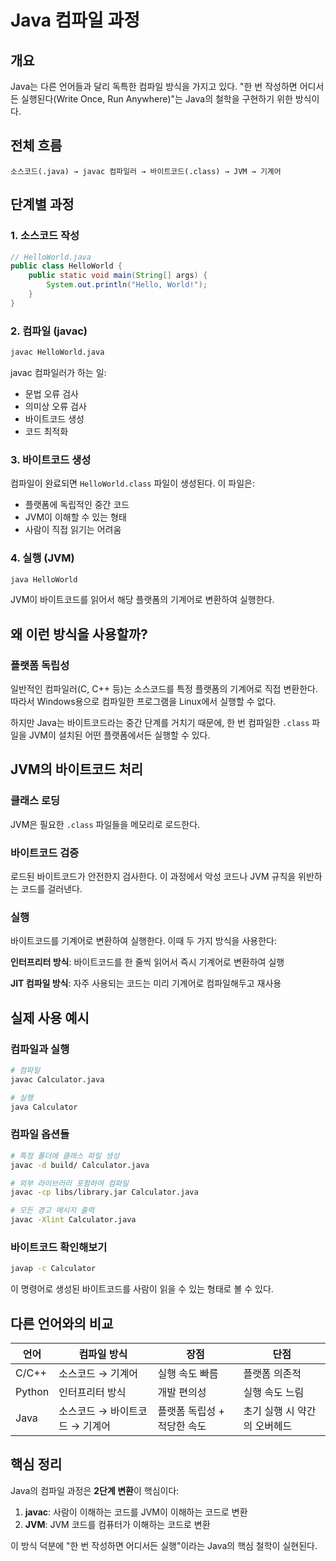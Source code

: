
# Java 컴파일 과정

## 개요
Java는 다른 언어들과 달리 독특한 컴파일 방식을 가지고 있다. "한 번 작성하면 어디서든 실행된다(Write Once, Run Anywhere)"는 Java의 철학을 구현하기 위한 방식이다.

## 전체 흐름
```
소스코드(.java) → javac 컴파일러 → 바이트코드(.class) → JVM → 기계어
```

## 단계별 과정

### 1. 소스코드 작성
```java
// HelloWorld.java
public class HelloWorld {
    public static void main(String[] args) {
        System.out.println("Hello, World!");
    }
}
```

### 2. 컴파일 (javac)
```bash
javac HelloWorld.java
```

javac 컴파일러가 하는 일:
- 문법 오류 검사
- 의미상 오류 검사  
- 바이트코드 생성
- 코드 최적화

### 3. 바이트코드 생성
컴파일이 완료되면 `HelloWorld.class` 파일이 생성된다. 이 파일은:
- 플랫폼에 독립적인 중간 코드
- JVM이 이해할 수 있는 형태
- 사람이 직접 읽기는 어려움

### 4. 실행 (JVM)
```bash
java HelloWorld
```

JVM이 바이트코드를 읽어서 해당 플랫폼의 기계어로 변환하여 실행한다.

## 왜 이런 방식을 사용할까?

### 플랫폼 독립성
일반적인 컴파일러(C, C++ 등)는 소스코드를 특정 플랫폼의 기계어로 직접 변환한다. 따라서 Windows용으로 컴파일한 프로그램을 Linux에서 실행할 수 없다.

하지만 Java는 바이트코드라는 중간 단계를 거치기 때문에, 한 번 컴파일한 `.class` 파일을 JVM이 설치된 어떤 플랫폼에서든 실행할 수 있다.

## JVM의 바이트코드 처리

### 클래스 로딩
JVM은 필요한 `.class` 파일들을 메모리로 로드한다.

### 바이트코드 검증
로드된 바이트코드가 안전한지 검사한다. 이 과정에서 악성 코드나 JVM 규칙을 위반하는 코드를 걸러낸다.

### 실행
바이트코드를 기계어로 변환하여 실행한다. 이때 두 가지 방식을 사용한다:

**인터프리터 방식**: 바이트코드를 한 줄씩 읽어서 즉시 기계어로 변환하여 실행

**JIT 컴파일 방식**: 자주 사용되는 코드는 미리 기계어로 컴파일해두고 재사용

## 실제 사용 예시

### 컴파일과 실행
```bash
# 컴파일
javac Calculator.java

# 실행
java Calculator
```

### 컴파일 옵션들
```bash
# 특정 폴더에 클래스 파일 생성
javac -d build/ Calculator.java

# 외부 라이브러리 포함하여 컴파일
javac -cp libs/library.jar Calculator.java

# 모든 경고 메시지 출력
javac -Xlint Calculator.java
```

### 바이트코드 확인해보기
```bash
javap -c Calculator
```
이 명령어로 생성된 바이트코드를 사람이 읽을 수 있는 형태로 볼 수 있다.

## 다른 언어와의 비교

| 언어 | 컴파일 방식 | 장점 | 단점 |
|------|------------|------|------|
| C/C++ | 소스코드 → 기계어 | 실행 속도 빠름 | 플랫폼 의존적 |
| Python | 인터프리터 방식 | 개발 편의성 | 실행 속도 느림 |
| Java | 소스코드 → 바이트코드 → 기계어 | 플랫폼 독립성 + 적당한 속도 | 초기 실행 시 약간의 오버헤드 |

## 핵심 정리

Java의 컴파일 과정은 **2단계 변환**이 핵심이다:
1. **javac**: 사람이 이해하는 코드를 JVM이 이해하는 코드로 변환
2. **JVM**: JVM 코드를 컴퓨터가 이해하는 코드로 변환

이 방식 덕분에 "한 번 작성하면 어디서든 실행"이라는 Java의 핵심 철학이 실현된다.
